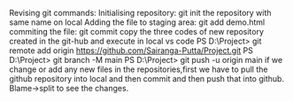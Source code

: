 Revising git commands:
Initialising repository: git init the repository with same name on local
Adding the file to staging area: git add demo.html
commiting the file: git commit
copy the three codes of new repository created in the git-hub and execute in local vs code
PS D:\Project> git remote add origin https://github.com/Sairanga-Putta/Project.git
PS D:\Project> git branch -M main
PS D:\Project> git push -u origin main
if we change or add any new files in the repositories,first we have to pull the github repository into local and then commit and then push that into github.
Blame->split to see the changes.


